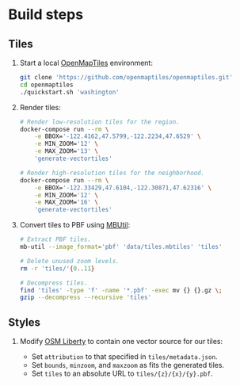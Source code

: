 # Build steps

## Tiles

 1. Start a local [OpenMapTiles] environment:

    ```bash
    git clone 'https://github.com/openmaptiles/openmaptiles.git'
    cd openmaptiles
    ./quickstart.sh 'washington'
    ```

 1. Render tiles:

    ```bash
    # Render low-resolution tiles for the region.
    docker-compose run --rm \
        -e BBOX='-122.4162,47.5799,-122.2234,47.6529' \
        -e MIN_ZOOM='12' \
        -e MAX_ZOOM='13' \
        'generate-vectortiles'

    # Render high-resolution tiles for the neighborhood.
    docker-compose run --rm \
        -e BBOX='-122.33429,47.6104,-122.30871,47.62316' \
        -e MIN_ZOOM='12' \
        -e MAX_ZOOM='16' \
        'generate-vectortiles'
    ```

 1. Convert tiles to PBF using [MBUtil]:

    ```bash
    # Extract PBF tiles.
    mb-util --image_format='pbf' 'data/tiles.mbtiles' 'tiles'

    # Delete unused zoom levels.
    rm -r 'tiles/'{0..11}

    # Decompress tiles.
    find 'tiles' -type 'f' -name '*.pbf' -exec mv {} {}.gz \;
    gzip --decompress --recursive 'tiles'
    ```

## Styles

 1. Modify [OSM Liberty] to contain one vector source for our tiles:

      - Set `attribution` to that specified in `tiles/metadata.json`.
      - Set `bounds`, `minzoom`, and `maxzoom` as fits the generated tiles.
      - Set `tiles` to an absolute URL to `tiles/{z}/{x}/{y}.pbf`.


  [MBUtil]: https://github.com/mapbox/mbutil
  [OpenMapTiles]: https://github.com/openmaptiles/openmaptiles
  [OSM Liberty]: https://github.com/maputnik/osm-liberty
